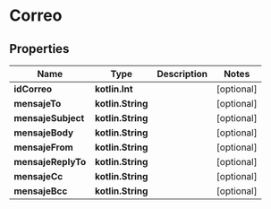 
# Correo

## Properties
Name | Type | Description | Notes
------------ | ------------- | ------------- | -------------
**idCorreo** | **kotlin.Int** |  |  [optional]
**mensajeTo** | **kotlin.String** |  |  [optional]
**mensajeSubject** | **kotlin.String** |  |  [optional]
**mensajeBody** | **kotlin.String** |  |  [optional]
**mensajeFrom** | **kotlin.String** |  |  [optional]
**mensajeReplyTo** | **kotlin.String** |  |  [optional]
**mensajeCc** | **kotlin.String** |  |  [optional]
**mensajeBcc** | **kotlin.String** |  |  [optional]



